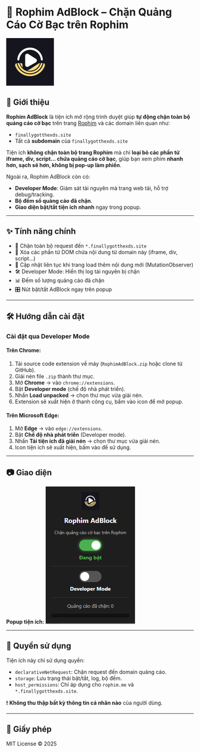 # 📌 Rophim AdBlock – Chặn Quảng Cáo Cờ Bạc trên Rophim

![Logo](icons/icon128.png)

## 📖 Giới thiệu

**Rophim AdBlock** là tiện ích mở rộng trình duyệt giúp **tự động chặn toàn bộ quảng cáo cờ bạc** trên trang [Rophim](https://rophim.me) và các domain liên quan như:

- `finallygotthexds.site`  
- Tất cả **subdomain** của `finallygotthexds.site`  

Tiện ích **không chặn toàn bộ trang Rophim** mà chỉ **loại bỏ các phần tử iframe, div, script… chứa quảng cáo cờ bạc**, giúp bạn xem phim **nhanh hơn, sạch sẽ hơn, không bị pop-up làm phiền**.

Ngoài ra, Rophim AdBlock còn có:
- **Developer Mode**: Giám sát tài nguyên mà trang web tải, hỗ trợ debug/tracking.
- **Bộ đếm số quảng cáo đã chặn**.
- **Giao diện bật/tắt tiện ích nhanh** ngay trong popup.

---

## ✨ Tính năng chính

- 🚫 Chặn toàn bộ request đến `*.finallygotthexds.site`
- 🧹 Xóa các phần tử DOM chứa nội dung từ domain này (iframe, div, script…)
- 🔄 Cập nhật liên tục khi trang load thêm nội dung mới (MutationObserver)
- 🛠 Developer Mode: Hiển thị log tài nguyên bị chặn
- 📊 Đếm số lượng quảng cáo đã chặn
- 🎛 Nút bật/tắt AdBlock ngay trên popup

---

## 🛠 Hướng dẫn cài đặt

### Cài đặt qua **Developer Mode**

#### Trên **Chrome**:
1. Tải source code extension về máy (`RophimAdBlock.zip` hoặc clone từ GitHub).
2. Giải nén file `.zip` thành thư mục.
3. Mở **Chrome** → vào `chrome://extensions`.
4. Bật **Developer mode** (chế độ nhà phát triển).
5. Nhấn **Load unpacked** → chọn thư mục vừa giải nén.
6. Extension sẽ xuất hiện ở thanh công cụ, bấm vào icon để mở popup.

#### Trên **Microsoft Edge**:
1. Mở **Edge** → vào `edge://extensions`.
2. Bật **Chế độ nhà phát triển** (Developer mode).
3. Nhấn **Tải tiện ích đã giải nén** → chọn thư mục vừa giải nén.
4. Icon tiện ích sẽ xuất hiện, bấm vào để sử dụng.

---

## 📷 Giao diện

**Popup tiện ích:**
![Popup](screenshots/popup.png)

---

## 📜 Quyền sử dụng

Tiện ích này chỉ sử dụng quyền:
- `declarativeNetRequest`: Chặn request đến domain quảng cáo.
- `storage`: Lưu trạng thái bật/tắt, log, bộ đếm.
- `host_permissions`: Chỉ áp dụng cho `rophim.me` và `*.finallygotthexds.site`.

❗ **Không thu thập bất kỳ thông tin cá nhân nào** của người dùng.

---

## 📄 Giấy phép

MIT License © 2025
